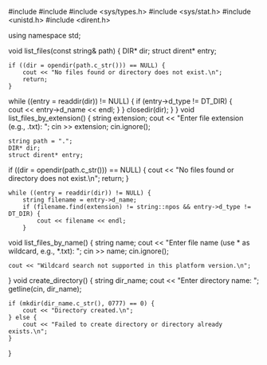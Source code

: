 #include <iostream>
#include <string>
#include <sys/types.h>
#include <sys/stat.h>
#include <unistd.h>
#include <dirent.h>

using namespace std;

void list_files(const string& path) {
    DIR* dir;
    struct dirent* entry;

    if ((dir = opendir(path.c_str())) == NULL) {
        cout << "No files found or directory does not exist.\n";
        return;
    }
  while ((entry = readdir(dir)) != NULL) {
        if (entry->d_type != DT_DIR) {  
            cout << entry->d_name << endl;
        }
    }
    closedir(dir);
    }
    }
void list_files_by_extension() {
    string extension;
    cout << "Enter file extension (e.g., .txt): ";
    cin >> extension;
    cin.ignore();

    string path = ".";
    DIR* dir;
    struct dirent* entry;

if ((dir = opendir(path.c_str())) == NULL) {
        cout << "No files found or directory does not exist.\n";
        return;
    }

    while ((entry = readdir(dir)) != NULL) {
        string filename = entry->d_name;
        if (filename.find(extension) != string::npos && entry->d_type != DT_DIR) {
            cout << filename << endl;
        }

void list_files_by_name() {
    string name;
    cout << "Enter file name (use * as wildcard, e.g., *.txt): ";
    cin >> name;
    cin.ignore();

    cout << "Wildcard search not supported in this platform version.\n";
}
void create_directory() {
    string dir_name;
    cout << "Enter directory name: ";
    getline(cin, dir_name);

    if (mkdir(dir_name.c_str(), 0777) == 0) {
        cout << "Directory created.\n";
    } else {
        cout << "Failed to create directory or directory already exists.\n";
    }
}


